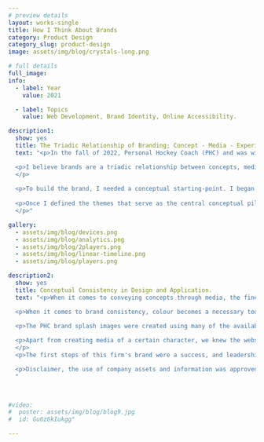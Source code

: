 ```yaml
---
# preview details
layout: works-single
title: How I Think About Brands
category: Product Design
category_slug: product-design
image: assets/img/blog/crystals-long.png

# full details
full_image:
info:
  - label: Year
    value: 2021

  - label: Topics
    value: Web Development, Brand Identity, Online Accessibility.

description1:
  show: yes
  title: The Triadic Relationship of Branding; Concept - Media - Experience. 
  text: "<p>In the fall of 2022, Personal Hockey Coach (PHC) and was without a formally defined brand identity or website. I was brought on to develop both properties. The following article is a look into the methodology and process I used to define the firm identity from the perspective of the client. </p>

  <p>I believe brands are a triadic relationship between concepts, media and experience. Firms use media to convey concepts (themes) to their clients/customers. These themes condition clients, it tells them what kind of experience they can expect while using the products or services offered by the brand. The ultimate goal of 'branding' is to facilitate and maximize consumption of the firm's services. As a brand designer I have little control over the quality of the products and services, however, I can use carefully constructed media in conjunction with themes (brand) to entice potential customers into purchasing. When I refer to brand media, I am talking about more than just advertisements. Media can include the design of the website, the orientation of the show floor, even the colours of the logo. Every design choice needs to consider the main concepts important to the brand, because this is where the intent to do business with the firm begins.
  </p>
  
  <p>To build the brand, I needed a conceptual starting-point. I began using design elements and themes generally associated with hockey development schools. These themes were familiar with clients within this industry. Ideas like 'schools', 'high-performance' and 'training' have been at the forefront for years. From this foundation I chose two major concepts (themes) that would give the brand its character, these were notions of 'expert driven services' and 'technical competence'. I chose the former because the primary services offered by this firm rely on clients valuing expert advice and opinion. A brand that reinforces these notions must use media that is somewhat sophisticated, clean-cut, and above all else: professional. As for the latter, the services in question are rendered primarily over the Internet, which is what separates the firm from its main competitors. I thought it was important to emphasize this comparative advantage within the brand, leading me to integrate notions of cutting edge technology and a streamlined UX. The media, especially the website UI and visuals, would need to fit a certain character consistent with successful, even ubiquitous tech companies.</p>
  
  <p>Once I defined the themes that serve as the central conceptual pillars of the brand, I began working on a website and media that could reinforce them. I knew that the firm would require a more contemporary website that could emphasize these excellent services and online accessibility many users come to expect from digital brands. The main focus of the media would be highlighting these expert individuals, as well as the superior technical advantages of the primary services.
  </p>"

gallery:
  - assets/img/blog/devices.png
  - assets/img/blog/analytics.png
  - assets/img/blog/2players.png
  - assets/img/blog/linear-timeline.png
  - assets/img/blog/players.png

description2:
  show: yes
  title: Conceptual Consistency in Design and Application.
  text: "<p>When it comes to conveying concepts through media, the finer details often communicate the most. The 'feel' is important in this world. The assets these designers create must be fine-tuned to this 'feel', which is in other words, to embody the concepts important to the firm. A good, consistent brand concept is present throughout all media, web design, and advertising. A good example of this kind of consistency can be found in the media produced by Binance or Google. The style, colours and images are so closely related to the brand, the average user could see their media without any title and know the source. Consistency of this magnitude is difficult to execute, but it is the ideal. Brands that achieve this kind of consistency are more likely to invoke the highly advantageous quality of familiarity. 

  <p>When it comes to brand consistency, colour becomes a necessary tool that must be used properly to ensure success. The firm leadership had previously chosen the colour red to represent the brand, which was later changed to a darker, online-friendly shade. Gray was chosen as the primary block colour, and secondary colour overall. When we introduced the primary conceptual pillars, these colours needed to fit nicely, or even reinforce what we had in mind. The primary brand colour is a major design decision that is the first step to consistency. We were lucky in this sense. Red fit well with the theme of experts, invoking notions of knowledge, seriousness and intelligence. As for the secondary block colour, gray was already associated with technology, standardization and autonomy. With regard to gray, the brand is walking the line between tailored, personalized services and widespread accessibility. Too much of one takes away from the other, so it is important other media on the website and in advertisements maintains this balance.</p>

  <p>The PHC brand splash images were created using many of the available media assets from previous photoshoots. These images were retooled to emulate individual achievement with a 'blank-slate' appearance. The blank slate allows clients to imagine themselves within the training experience. These visuals were paired with 'technical elements' that highlight a variety of aspects including data driven results and online conferences. These little details push the concept of personal skill refinement with technical prowess and competency.</p> 
  
  <p>Apart from creating media of a certain character, we knew the website needed to be easy to navigate. This UX discussion is perhaps better suited under the category of web design, but the feel of the 'technology' behind the UX is nevertheless an important and foundational element of this brand. There needed to be consistency between the UX and media featured on the web pages. A good example of this is the graphic that showcases a step-by-step process for a service. On one hand it educates the potential client while also suggesting the services themselves are easy to use. As I mentioned earlier, emphasizing technical advantages can alienate certain clients less technologically literate, so it is important to tread carefully. The firm wants to emphasize what its technology can do, while maintaining an ease of access and use.
  </p>
  <p>The first steps of this firm's brand were a success, and leadership was pleased with the strides I made in laying a foundation ready for clients. While the firm was successful without a clearly defined brand, this web identity and presence will facilitate an expansion of their services with a jump into the online ecosystem. Where phone calls and word of mouth drove the business offline, the brand, including its concepts, media and experience will retain customers online for years to come.</p>

  <p>Disclaimer, the use of company assets and information was approved by the firm for use in this post.
  "

  

#video:
#  poster: assets/img/blog/blog9.jpg
#  id: Gu6z6kIukgg"

---
```

